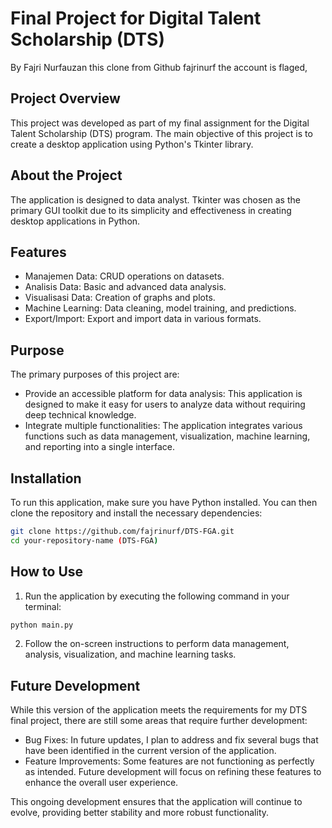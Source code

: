 # Final Project for Digital Talent Scholarship (DTS)

By Fajri Nurfauzan this clone from Github fajrinurf the account is flaged,

## Project Overview
This project was developed as part of my final assignment for the Digital Talent Scholarship (DTS) program. The main objective of this project is to create a desktop application using Python's Tkinter library.

## About the Project
The application is designed to data analyst. Tkinter was chosen as the primary GUI toolkit due to its simplicity and effectiveness in creating desktop applications in Python.

## Features
- Manajemen Data: CRUD operations on datasets.
- Analisis Data: Basic and advanced data analysis.
- Visualisasi Data: Creation of graphs and plots.
- Machine Learning: Data cleaning, model training, and predictions.
- Export/Import: Export and import data in various formats.

## Purpose
The primary purposes of this project are:
- Provide an accessible platform for data analysis: This application is designed to make it easy for users to analyze data without requiring deep technical knowledge.
- Integrate multiple functionalities: The application integrates various functions such as data management, visualization, machine learning, and reporting into a single interface.

## Installation
To run this application, make sure you have Python installed. You can then clone the repository and install the necessary dependencies:

```bash
git clone https://github.com/fajrinurf/DTS-FGA.git
cd your-repository-name (DTS-FGA)
```

## How to Use
1. Run the application by executing the following command in your terminal:
``` python
python main.py
```
2. Follow the on-screen instructions to perform data management, analysis, visualization, and machine learning tasks.

## Future Development
While this version of the application meets the requirements for my DTS final project, there are still some areas that require further development:

- Bug Fixes: In future updates, I plan to address and fix several bugs that have been identified in the current version of the application.
- Feature Improvements: Some features are not functioning as perfectly as intended. Future development will focus on refining these features to enhance the overall user experience.

This ongoing development ensures that the application will continue to evolve, providing better stability and more robust functionality.

